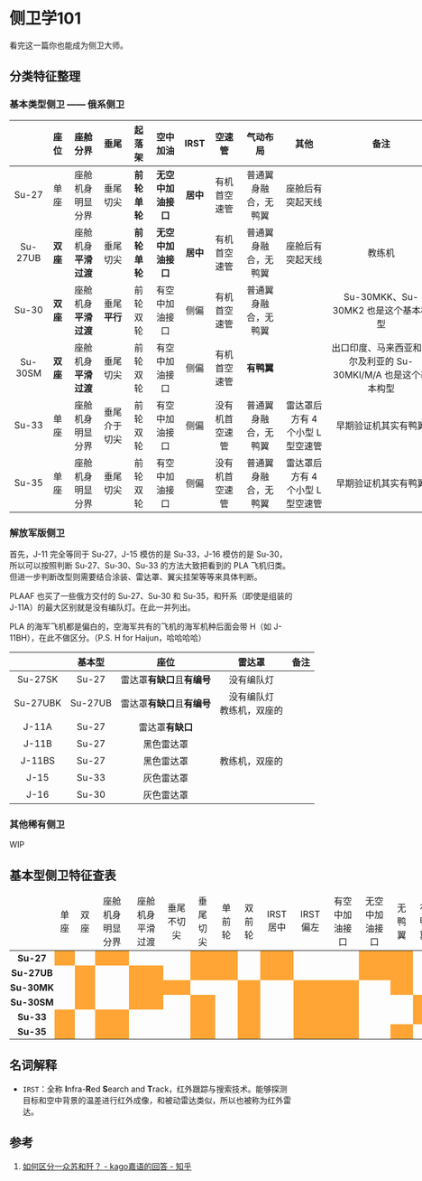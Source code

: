 # 侧卫学101

<style>
table {
    table-layout: fixed;
    width: 150%;
    cellpadding: 0;
    cellspacing: 0;
}
td {
    word-wrap: break-word;
    text-align: center;
}
td.nobreak {
    padding: 3px 1px!important;
    font-weight: bold;
    white-space: nowrap;
}
td.yes {
    background-color: #ffa535;
}
</style>

看完这一篇你也能成为侧卫大师。

## 分类特征整理

### 基本类型侧卫 —— 俄系侧卫

|     | 座位 | 座舱分界 | 垂尾 | 起落架 | 空中加油 | IRST | 空速管 | 气动布局 | 其他 | 备注 |
| --- | --- | ---     | --- | ---   | ---    | ---  | ---   | ---     | --- | --- |
| Su-27 | 单座 | 座舱机身明显分界 | 垂尾切尖 | **前轮单轮** | **无空中加油接口** | **居中** | 有机首空速管 | 普通翼身融合，无鸭翼 | 座舱后有突起天线 | |
| Su-27UB | **双座** | 座舱机身**平滑过渡** | 垂尾切尖 | **前轮单轮** | **无空中加油接口** | **居中** | 有机首空速管 | 普通翼身融合，无鸭翼 | 座舱后有突起天线 | 教练机 |
| Su-30 | **双座** | 座舱机身**平滑过渡** | 垂尾**平行** | 前轮双轮 | 有空中加油接口 | 侧偏 | 有机首空速管 | 普通翼身融合，无鸭翼 |  | Su-30MKK、Su-30MK2 也是这个基本构型 |
| Su-30SM | **双座** | 座舱机身**平滑过渡** | 垂尾切尖 | 前轮双轮 | 有空中加油接口 | 侧偏 | 有机首空速管 | **有鸭翼** |  | 出口印度、马来西亚和阿尔及利亚的 Su-30MKI/M/A 也是这个基本构型 |
| Su-33 | 单座 | 座舱机身明显分界 | 垂尾介于切尖 | 前轮双轮 | 有空中加油接口 | 侧偏 | 没有机首空速管 | 普通翼身融合，无鸭翼 | 雷达罩后方有 4 个小型 L 型空速管 | 早期验证机其实有鸭翼 |
| Su-35 | 单座 | 座舱机身明显分界 | 垂尾切尖 | 前轮双轮 | 有空中加油接口 | 侧偏 | 没有机首空速管 | 普通翼身融合，无鸭翼 | 雷达罩后方有 4 个小型 L 型空速管 | 早期验证机其实有鸭翼 |

### 解放军版侧卫

首先，J-11 完全等同于 Su-27，J-15 模仿的是 Su-33，J-16 模仿的是 Su-30，所以可以按照判断 Su-27、Su-30、Su-33 的方法大致把看到的 PLA 飞机归类。但进一步判断改型则需要结合涂装、雷达罩、翼尖挂架等等来具体判断。

PLAAF 也买了一些俄方交付的 Su-27、Su-30 和 Su-35，和歼系（即使是组装的 J-11A）的最大区别就是没有编队灯。在此一并列出。

PLA 的海军飞机都是偏白的，空海军共有的飞机的海军机种后面会带 H（如 J-11BH），在此不做区分。（P.S. H for Haijun，哈哈哈哈）

|     | 基本型 | 座位 |雷达罩 | 备注 |
| --- | ---   | ---   | ---    | --- |
| Su-27SK | Su-27 | 雷达罩**有缺口**且**有编号** | 没有编队灯 |
| Su-27UBK | Su-27UB | 雷达罩**有缺口**且**有编号** | 没有编队灯<br>教练机，双座的 |
| J-11A | Su-27 | 雷达罩**有缺口** |  |
| J-11B | Su-27 | 黑色雷达罩 | |
| J-11BS | Su-27 | 黑色雷达罩 | 教练机，双座的 |
| J-15 | Su-33 | 灰色雷达罩 | |
| J-16 | Su-30 | 灰色雷达罩 | |

### 其他稀有侧卫

WIP

## 基本型侧卫特征查表

<table >
<thead>
  <td class="nobreak"></td>
  <td>单座</td>
  <td>双座</td>

  <td>座舱机身明显分界</td>
  <td>座舱机身平滑过渡</td>

  <td>垂尾不切尖</td>
  <td>垂尾切尖</td>

  <td>单前轮</td>
  <td>双前轮</td>

  <td>IRST居中</td>
  <td>IRST偏左</td>

  <td>有空中加油接口</td>
  <td>无空中加油接口</td>

  <td>无鸭翼</td>
  <td>有鸭翼</td>
</thead>
<tr>
  <td class="nobreak"> Su-27 </td>
  <!-- 座位数目 -->
  <td class="yes"></td>
  <td></td>

  <!-- 座舱过渡 -->
  <td class="yes"></td>
  <td></td>

  <!-- 垂尾形状 -->
  <td></td>
  <td class="yes"></td>

  <!-- 起落架轮 -->
  <td class="yes"></td>
  <td></td>

  <!-- 制导位置 -->
  <td class="yes"></td>
  <td></td>

  <!-- 加油接口 -->
  <td></td>
  <td class="yes"></td>

  <!-- 气动布局 -->
  <td class="yes"></td>
  <td></td>
</tr>

<tr>
  <td class="nobreak"> Su-27UB </td>
  <!-- 座位数目 -->
  <td></td>
  <td class="yes"></td>

  <!-- 座舱过渡 -->
  <td></td>
  <td class="yes"></td>

  <!-- 垂尾形状 -->
  <td></td>
  <td class="yes"></td>

  <!-- 起落架轮 -->
  <td class="yes"></td>
  <td></td>

  <!-- 制导位置 -->
  <td class="yes"></td>
  <td></td>

  <!-- 加油接口 -->
  <td></td>
  <td class="yes"></td>

  <!-- 气动布局 -->
  <td class="yes"></td>
  <td></td>
</tr>

<tr>
  <td class="nobreak"> Su-30MK </td>
  <!-- 座位数目 -->
  <td></td>
  <td class="yes"></td>

  <!-- 座舱过渡 -->
  <td></td>
  <td class="yes"></td>

  <!-- 垂尾形状 -->
  <td class="yes"></td>
  <td></td>

  <!-- 起落架轮 -->
  <td></td>
  <td class="yes"></td>

  <!-- 制导位置 -->
  <td></td>
  <td class="yes"></td>

  <!-- 加油接口 -->
  <td class="yes"></td>
  <td></td>

  <!-- 气动布局 -->
  <td class="yes"></td>
  <td></td>
</tr>

<tr>
  <td class="nobreak"> Su-30SM </td>
  <!-- 座位数目 -->
  <td></td>
  <td class="yes"></td>

  <!-- 座舱过渡 -->
  <td></td>
  <td class="yes"></td>

  <!-- 垂尾形状 -->
  <td></td>
  <td class="yes"></td>

  <!-- 起落架轮 -->
  <td></td>
  <td class="yes"></td>

  <!-- 制导位置 -->
  <td></td>
  <td class="yes"></td>

  <!-- 加油接口 -->
  <td class="yes"></td>
  <td></td>

  <!-- 气动布局 -->
  <td></td>
  <td class="yes"></td>
</tr>

<tr>
  <td class="nobreak"> Su-33 </td>
  <!-- 座位数目 -->
  <td class="yes"></td>
  <td></td>

  <!-- 座舱过渡 -->
  <td class="yes"></td>
  <td></td>

  <!-- 垂尾形状 -->
  <td></td>
  <td class="yes"></td>

  <!-- 起落架轮 -->
  <td></td>
  <td class="yes"></td>

  <!-- 制导位置 -->
  <td></td>
  <td class="yes"></td>

  <!-- 加油接口 -->
  <td class="yes"></td>
  <td></td>

<!-- 气动布局 -->
  <td></td>
  <td class="yes"></td>
</tr>

<tr>
  <td class="nobreak"> Su-35 </td>
  <!-- 座位数目 -->
  <td class="yes"></td>
  <td></td>

  <!-- 座舱过渡 -->
  <td class="yes"></td>
  <td></td>

  <!-- 垂尾形状 -->
  <td></td>
  <td class="yes"></td>

  <!-- 起落架轮 -->
  <td></td>
  <td class="yes"></td>

  <!-- 制导位置 -->
  <td></td>
  <td class="yes"></td>

  <!-- 加油接口 -->
  <td class="yes"></td>
  <td></td>

  <!-- 气动布局 -->
  <td class="yes"></td>
  <td></td>
</tr>
</table>

## 名词解释

* `IRST`：全称 **I**nfra-**R**ed **S**earch and **T**rack，红外跟踪与搜索技术。能够探测目标和空中背景的温差进行红外成像，和被动雷达类似，所以也被称为红外雷达。

## 参考

1. [如何区分一众苏和歼？ - kago嘉语的回答 - 知乎](
https://www.zhihu.com/question/316210887/answer/640770443)
